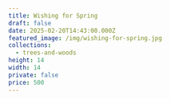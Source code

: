 ```yaml
---
title: Wishing for Spring
draft: false
date: 2025-02-20T14:43:00.000Z
featured_image: /img/wishing-for-spring.jpg
collections:
  - trees-and-woods
height: 14
width: 14
private: false
price: 500
---
```

